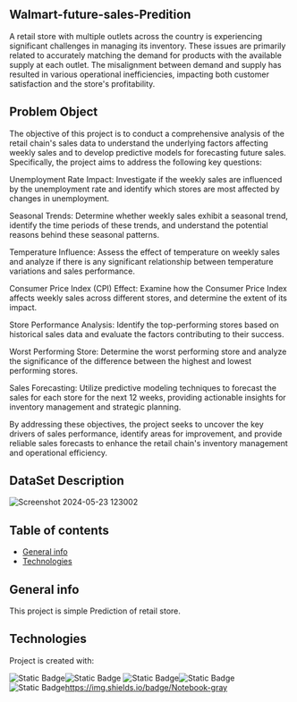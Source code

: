 ## Walmart-future-sales-Predition
A retail store with multiple outlets across the country is experiencing significant challenges in managing its inventory. These issues are primarily related to accurately matching the demand for products with the available supply at each outlet. The misalignment between demand and supply has resulted in various operational inefficiencies, impacting both customer satisfaction and the store's profitability.

## Problem Object
The objective of this project is to conduct a comprehensive analysis of the retail chain's sales data to understand the underlying factors affecting weekly sales and to develop predictive models for forecasting future sales. Specifically, the project aims to address the following key questions:

Unemployment Rate Impact: Investigate if the weekly sales are influenced by the unemployment rate and identify which stores are most affected by changes in unemployment.

Seasonal Trends: Determine whether weekly sales exhibit a seasonal trend, identify the time periods of these trends, and understand the potential reasons behind these seasonal patterns.

Temperature Influence: Assess the effect of temperature on weekly sales and analyze if there is any significant relationship between temperature variations and sales performance.

Consumer Price Index (CPI) Effect: Examine how the Consumer Price Index affects weekly sales across different stores, and determine the extent of its impact.

Store Performance Analysis: Identify the top-performing stores based on historical sales data and evaluate the factors contributing to their success.

Worst Performing Store: Determine the worst performing store and analyze the significance of the difference between the highest and lowest performing stores.

Sales Forecasting: Utilize predictive modeling techniques to forecast the sales for each store for the next 12 weeks, providing actionable insights for inventory management and strategic planning.

By addressing these objectives, the project seeks to uncover the key drivers of sales performance, identify areas for improvement, and provide reliable sales forecasts to enhance the retail chain's inventory management and operational efficiency.

## DataSet Description
![Screenshot 2024-05-23 123002](https://github.com/anindyaPrivate/Walmart-future-sales-Predition/assets/87466374/5bfbf120-165e-4258-85ea-2a5c063355f1)

## Table of contents
* [General info](#general-info)
* [Technologies](#technologies)

## General info
This project is simple Prediction of retail store.
	
## Technologies
Project is created with:

<img alt="Static Badge" src="https://img.shields.io/badge/Python-blue"><img alt="Static Badge" src="https://img.shields.io/badge/3.9-gray">
<img alt="Static Badge" src="https://img.shields.io/badge/Statistical-white"><img alt="Static Badge" src="https://img.shields.io/badge/tool-blue">
<img alt="Static Badge" src="https://img.shields.io/badge/GoogleColab-orange">https://img.shields.io/badge/Notebook-gray



